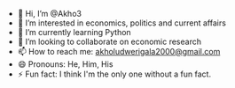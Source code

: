 - 👋 Hi, I’m @Akho3
- 👀 I’m interested in economics, politics and current affairs
- 🌱 I’m currently learning Python
- 💞️ I’m looking to collaborate on economic research
- 📫 How to reach me: akholudwerigala2000@gmail.com
- 😄 Pronouns: He, Him, His 
- ⚡ Fun fact: I think I'm the only one without a fun fact.
